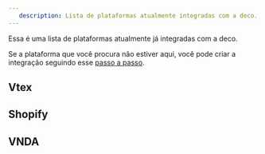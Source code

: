 ```yaml
---
   description: Lista de plataformas atualmente integradas com a deco.
---
```


Essa é uma lista de plataformas atualmente já integradas com a deco.

Se a plataforma que você procura não estiver aqui, você pode criar a integração seguindo esse [passo a passo](/docs/pt/tutorials/integrating-an-ecommerce-plataform).

## Vtex

## Shopify

## VNDA